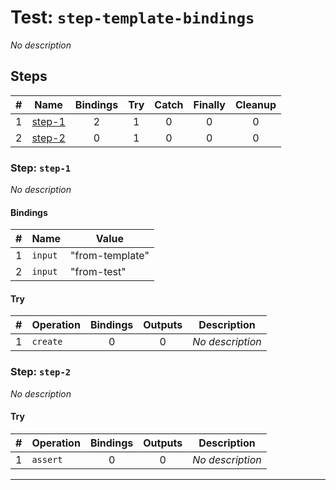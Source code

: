 # Test: `step-template-bindings`

*No description*

## Steps

| # | Name | Bindings | Try | Catch | Finally | Cleanup |
|:-:|---|:-:|:-:|:-:|:-:|:-:|
| 1 | [step-1](#step-step-1) | 2 | 1 | 0 | 0 | 0 |
| 2 | [step-2](#step-step-2) | 0 | 1 | 0 | 0 | 0 |

### Step: `step-1`

*No description*

#### Bindings

| # | Name | Value |
|:-:|---|---|
| 1 | `input` | "from-template" |
| 2 | `input` | "from-test" |

#### Try

| # | Operation | Bindings | Outputs | Description |
|:-:|---|:-:|:-:|---|
| 1 | `create` | 0 | 0 | *No description* |

### Step: `step-2`

*No description*

#### Try

| # | Operation | Bindings | Outputs | Description |
|:-:|---|:-:|:-:|---|
| 1 | `assert` | 0 | 0 | *No description* |

---

